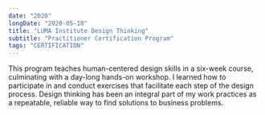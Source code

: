 ```yaml
---
date: "2020"
longDate: "2020-05-18"
title: "LUMA Institute Design Thinking"
subtitle: "Practitioner Certification Program"
tags: "CERTIFICATION"
---
```


This program teaches human-centered design skills in a six-week course, culminating with a day-long hands-on workshop. I learned how to participate in and conduct exercises that facilitate each step of the design process. Design thinking has been an integral part of my work practices as a repeatable, reliable way to find solutions to business problems.
